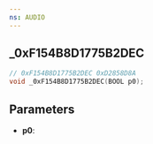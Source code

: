 ```yaml
---
ns: AUDIO
---
```

## _0xF154B8D1775B2DEC

```c
// 0xF154B8D1775B2DEC 0xD2858D8A
void _0xF154B8D1775B2DEC(BOOL p0);
```


## Parameters
* **p0**: 

